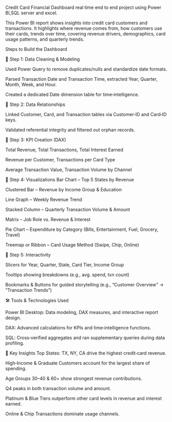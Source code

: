 Credit Card Financial Dashboard real time end to end project using Power BI,SQL server and excel.

This Power BI report shows insights into credit card customers and transactions. It highlights where revenue comes from, how customers use their cards, trends over time, covering revenue drivers, demographics, card usage patterns, and quarterly trends.

Steps to Build the Dashboard

🔹 Step 1: Data Cleaning & Modeling

Used Power Query to remove duplicates/nulls and standardize date formats.

Parsed Transaction Date and Transaction Time, extracted Year, Quarter, Month, Week, and Hour.

Created a dedicated Date dimension table for time‑intelligence.


🔹 Step 2: Data Relationships

Linked Customer, Card, and Transaction tables via Customer‑ID and Card‑ID keys.

Validated referential integrity and filtered out orphan records.


🔹 Step 3: KPI Creation (DAX)

Total Revenue, Total Transactions, Total Interest Earned

Revenue per Customer, Transactions per Card Type

Average Transaction Value, Transaction Volume by Channel


🔹 Step 4: Visualizations
Bar Chart – Top 5 States by Revenue

Clustered Bar – Revenue by Income Group & Education

Line Graph – Weekly Revenue Trend

Stacked Column – Quarterly Transaction Volume & Amount

Matrix – Job Role vs. Revenue & Interest

Pie Chart – Expenditure by Category (Bills, Entertainment, Fuel, Grocery, Travel)

Treemap or Ribbon – Card Usage Method (Swipe, Chip, Online)


🔹 Step 5: Interactivity 

Slicers for Year, Quarter, State, Card Tier, Income Group

Tooltips showing breakdowns (e.g., avg. spend, txn count)

Bookmarks & Buttons for guided storytelling (e.g., “Customer Overview” → “Transaction Trends”)


🛠 Tools & Technologies Used

Power BI Desktop: Data modeling, DAX measures, and interactive report design.

DAX: Advanced calculations for KPIs and time‑intelligence functions.

SQL: Cross‑verified aggregates and ran supplementary queries during data profiling.


🎯 Key Insights
Top States: TX, NY, CA drive the highest credit‑card revenue.

High‑Income & Graduate Customers account for the largest share of spending.

Age Groups 30–40 & 60+ show strongest revenue contributions.

Q4 peaks in both transaction volume and amount.

Platinum & Blue Tiers outperform other card levels in revenue and interest earned.

Online & Chip Transactions dominate usage channels.

